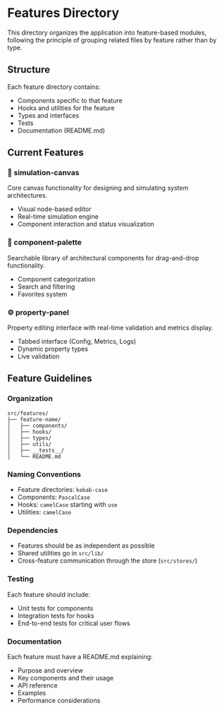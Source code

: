 # Features Directory

This directory organizes the application into feature-based modules, following the principle of grouping related files by feature rather than by type.

## Structure

Each feature directory contains:
- Components specific to that feature
- Hooks and utilities for the feature
- Types and interfaces
- Tests
- Documentation (README.md)

## Current Features

### 🎨 simulation-canvas
Core canvas functionality for designing and simulating system architectures.
- Visual node-based editor
- Real-time simulation engine
- Component interaction and status visualization

### 🧩 component-palette  
Searchable library of architectural components for drag-and-drop functionality.
- Component categorization
- Search and filtering
- Favorites system

### ⚙️ property-panel
Property editing interface with real-time validation and metrics display.
- Tabbed interface (Config, Metrics, Logs)
- Dynamic property types
- Live validation

## Feature Guidelines

### Organization
```
src/features/
├── feature-name/
│   ├── components/
│   ├── hooks/
│   ├── types/
│   ├── utils/
│   ├── __tests__/
│   └── README.md
```

### Naming Conventions
- Feature directories: `kebab-case`
- Components: `PascalCase`
- Hooks: `camelCase` starting with `use`
- Utilities: `camelCase`

### Dependencies
- Features should be as independent as possible
- Shared utilities go in `src/lib/`
- Cross-feature communication through the store (`src/stores/`)

### Testing
Each feature should include:
- Unit tests for components
- Integration tests for hooks
- End-to-end tests for critical user flows

### Documentation
Each feature must have a README.md explaining:
- Purpose and overview
- Key components and their usage
- API reference
- Examples
- Performance considerations
